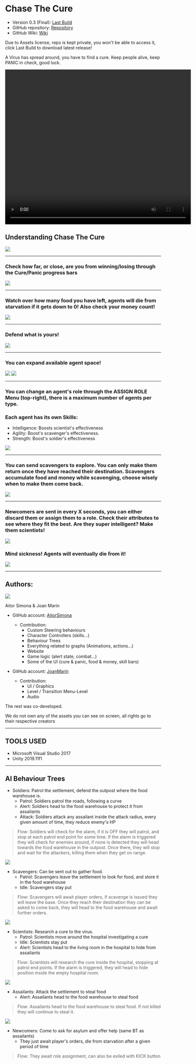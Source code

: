 # Chase The Cure
* Version 0.3 (Final): [Last Build](https://github.com/AitorSimona/ChaseTheCure/releases/download/0.3/ChaseTheCure_v0.3.zip)
* GitHub repository: [Repository](https://github.com/AitorSimona/ChaseTheCure)
* GitHub Wiki: [Wiki](https://github.com/AitorSimona/ChaseTheCure/wiki)

Due to Assets license, repo is kept private, you won't be able to access it, click Last Build to download latest release!

A Virus has spread around, you have to find a cure.
Keep people alive, keep PANIC in check, good luck.

<video src="docs/Chase The Cure_Gameplay.mp4" width="600" height="500" controls preload></video>

## Understanding Chase The Cure

<img src="docs/GameImages/Map.PNG">

***

### Check how far, or close, are you from winning/losing through the Cure/Panic progress bars
<img src="docs/GameImages/Cure&Panic_Progress.PNG">

***

### Watch over how many food you have left, agents will die from starvation if it gets down to 0! Also check your money count!
<img src="docs/GameImages/Resources.PNG">

***

### Defend what is yours! 
<img src="docs/GameImages/EnemyAttack.jpg">

***

### You can expand available agent space!
<img src="docs/GameImages/Outpost.jpg">
<img src="docs/GameImages/Hospital.jpg">

***

### You can change an agent's role through the ASSIGN ROLE Menu (top-right), there is a maximum number of agents per type.
### Each agent has its own Skills:
  * Intelligence: Boosts scientist's effectiveness
  * Agility: Boost's scavenger's effectiveness. 
  * Strength: Boost's soldier's effectiveness
<img src="docs/GameImages/RoleChange&AgentSpaceExpansion.PNG">

***

### You can send scavengers to explore. You can only make them return once they have reached their destination. Scavengers accumulate food and money while scavenging, choose wisely when to make them come back. 
<img src="docs/GameImages/ScavengerMenu.PNG">

***

### Newcomers are sent in every X seconds, you can either discard them or assign them to a role. Check their attributes to see where they fit the best. Are they super intelligent? Make them scientists!

<img src="docs/GameImages/Newcomers.PNG">


### Mind sickness! Agents will eventually die from it!

<img src="docs/GameImages/Sickness.PNG">

***

## Authors:

<img src="docs/TeamPhoto.jpg">

Aitor Simona & Joan Marín

* GitHub account: [AitorSimona](https://github.com/AitorSimona)

  * Contribution:
    * Custom Steering behaviours
    * Character Controllers (skills...)
    * Behaviour Trees 
    * Everything related to graphs (Animations, actions...) 
    * Website 
    * Game logic (alert state, combat...)
    * Some of the UI (cure & panic, food & money, skill bars)
 
* GitHub account: [JoanMarín](https://github.com/X0KA)

  * Contribution:
    * UI / Graphics
    * Level / Transition Menu-Level 
    * Audio
   
The rest was co-developed.   

We do not own any of the assets you can see on screen, all rights go to their respective creators

***

## TOOLS USED

- Microsoft Visual Studio 2017
- Unity 2019.11f1

***

## AI Behaviour Trees

* Soldiers: Patrol the settlement, defend the outpost where the food warehouse is. 
   * Patrol: Soldiers patrol the roads, following a curve
   * Alert: Soldiers head to the food warehouse to protect it from assailants
   * Attack: Soldiers attack any assailant inside the attack radius, every given amount of time, they reduce enemy's HP

> Flow: Soldiers will check for the alarm, if it is OFF they will patrol, and stop at each patrol end point for some time. If the alarm is triggered they will check for enemies around, if none is detected they will head towards the food warehouse in the outpost. Once there, they will stop and wait for the attackers, killing them when they get on range.

<img src="Wiki/BehaviourTrees/SoldierBT.jpg">

* Scavengers: Can be sent out to gather food.
   * Patrol: Scavengers leave the settlement to look for food, and store it in the food warehouse
   * Idle: Scavengers stay put

> Flow: Scavengers will await player orders, if scavenge is issued they will leave the base. Once they reach their destination they can be asked to come back, they will head to the food warehouse and await further orders. 

<img src="Wiki/BehaviourTrees/ScavengerBT.jpg">


* Scientists: Research a cure to the virus.
   * Patrol: Scientists move around the hospital investigating a cure
   * Idle: Scientists stay put
   * Alert: Scientists head to the living room in the hospital to hide from assailants

> Flow: Scientists will research the cure inside the hospital, stopping at patrol end points. If the alarm is triggered, they will head to hide position inside the empty hospital room.

<img src="Wiki/BehaviourTrees/ScientistBT.jpg">

* Assailants: Attack the settlement to steal food 
   * Alert: Assailants head to the food warehouse to steal food

> Flow: Assailants head to the food warehouse to steal food. If not killed they will continue to steal it.

<img src="Wiki/BehaviourTrees/Assailant-NewcomerBT.jpg">

* Newcomers: Come to ask for asylum and offer help  (same BT as assailants)
   * They just await player's orders, die from starvation after a given period of time

> Flow: They await role assignment, can also be exiled with KICK button


